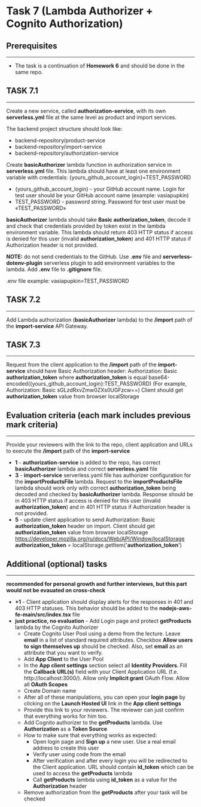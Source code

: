 # Task 7 (Lambda Authorizer + Cognito Authorization)

## Prerequisites
---
- The task is a continuation of **Homework 6** and should be done in the same repo.

## TASK 7.1
---
 
Create a new service, called **authorization-service**, with its own **serverless.yml** file at the same level as product and import services.

The backend project structure should look like:
* backend-repository/product-service
* backend-repository/import-service
* backend-repository/authorization-service
 
Create **basicAuthorizer** lambda function in authorization service in **serverless.yml** file. This lambda should have at least one environment variable with credentials: {yours_github_account_login}=TEST_PASSWORD
* {yours_github_account_login} - your GitHub account name. Login for test user should be your GitHub account name (example: vasiapupkin)
* TEST_PASSWORD - password string. Password for test user must be «TEST_PASSWORD»
 
**basicAuthorizer** lambda should take **Basic authorization_token**, decode it and check that credentials provided by token exist in the lambda environment variable. This lambda should return 403 HTTP status if access is denied for this user (invalid **authorization_token**) and 401 HTTP status if Authorization header is not provided.
 
**NOTE:** do not send credentials to the GitHub. Use **.env** file and **serverless-dotenv-plugin** serverless plugin to add environment variables to the lambda. Add **.env** file to **.gitignore** file.

.env file example:
vasiapupkin=TEST_PASSWORD
 
## TASK 7.2
---
 
Add Lambda authorization (**basicAuthorizer** lambda) to the **/import** path of the **import-service** API Gateway.
 
## TASK 7.3
---
 
Request from the client application to the **/import** path of the **import-service** should have Basic Authorization header: 
Authorization: Basic **authorization_token** 
where **authorization_token** is equal base64-encoded({yours_github_account_login}:TEST_PASSWORD)
(For example, Authorization: Basic sGLzdRxvZmw0ZXs0UGFzcw==)
Client should get **authorization_token** value from browser localStorage
 
## Evaluation criteria (each mark includes previous mark criteria)
---

Provide your reviewers with the link to the repo, client application and URLs to execute the **/import** path of the **import-service**

* **1** - **authorization-service** is added to the repo, has correct **basicAuthorizer** lambda and correct **serverless.yaml** file
* **3** - **import-service** serverless.yaml file has authorizer configuration for the **importProductsFile** lambda. Request to the **importProductsFile** lambda should work only with correct **authorization_token** being decoded and checked by **basicAuthorizer** lambda. Response should be in 403 HTTP status if access is denied for this user (invalid **authorization_token**) and in 401 HTTP status if Authorization header is not provided.
* **5** - update client application to send Authorization: Basic **authorization_token** header on import. Client should get **authorization_token** value from browser localStorage https://developer.mozilla.org/ru/docs/Web/API/Window/localStorage
**authorization_token** = localStorage.getItem('**authorization_token**')
 
## Additional (optional) tasks
---

**recommended for personal growth and further interviews, but this part would not be evauated on cross-check**

* **+1** - Client application should display alerts for the responses in 401 and 403 HTTP statuses. This behavior should be added to the **nodejs-aws-fe-main/src/index.tsx** file
* **just practice, no evaluation** - Add Login page and protect **getProducts** lambda by the Cognito Authorizer
  * Create Cognito User Pool using a demo from the lecture. Leave **email** in a list of standard required attributes. Checkbox **Allow users to sign themselves up** should be checked. Also, set **email** as an attribute that you want to verify.
  * Add **App Client** to the User Pool
  * In the **App client settings** section select all **Identity Providers**. Fill the **Callback URL(s)** field with your Client Application URL (f.e. http://localhost:3000/). Allow only **Implicit grant** OAuth Flow. Allow all **OAuth Scopes**
  * Create Domain name
  * After all of these manipulations, you can open your **login page** by clicking on the **Launch Hosted UI** link in the **App client settings**
  * Provide this link to your reviewers. The reviewer can just confirm that everything works for him too.
  * Add Cognito authorizer to the **getProducts** lambda. Use **Authorization** as a **Token Source**
  * How to make sure that everything works as expected:
    * Open login page and **Sign up** a new user. Use a real email address to create this user
    * Verify user using code from the email
    * After verification and after every login you will be redirected to the Client application. URL should contain **id_token** which can be used to access the **getProducts** lambda
    * Call **getProducts** lambda using **id_token** as a value for the **Authorization** header
  * Remove authorization from the **getProducts** after your task will be checked


